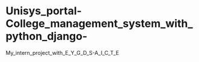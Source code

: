 # Unisys_portal-College_management_system_with_python_django-
My_intern_project_with_E_Y_G_D_S-A_I_C_T_E
